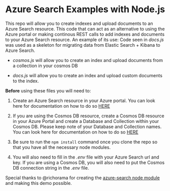 # Azure Search Examples with Node.js

This repo will allow you to create indexes and upload documents to an Azure Search resource. This code that can act as an alternative to using the Azure portal or making continous REST calls to add indexes and documents to your Azure Search resource. An example of its use:
Code seen in *docs.js* was used as a skeleton for migrating data from Elastic Search + Kibana to Azure Search.

- *cosmos.js* will allow you to create an index and upload documents from a collection in your cosmos DB

- *docs.js* will allow you to create an index and upload custom documents to the index. 

**Before** using these files you will need to:
1. Create an Azure Search resource in your Azure portal. You can look here for documentation on how to do so [HERE](https://docs.microsoft.com/en-us/azure/search/search-create-service-portal)

2. If you are using the Cosmos DB resource, create a Cosmos DB resource in your Azure Portal and create a Database and Collection within your Cosmos DB. Please keep note of your Database and Collection names. You can look here for documentation on how to do so [HERE](https://docs.microsoft.com/en-us/azure/cosmos-db/tutorial-develop-sql-api-dotnet)

3. Be sure to run the `npm install` command once you clone the repo so that you have all the necessary node modules.

4. You will also need to fill in the *.env* file with your Azure Search url and key. If you are using a Cosmos DB, you will also need to put the Cosmos DB connection string in the *.env* file.

Special thanks to @richorama for creating the [azure-search node module](https://www.npmjs.com/package/azure-search) and making this demo possible.

